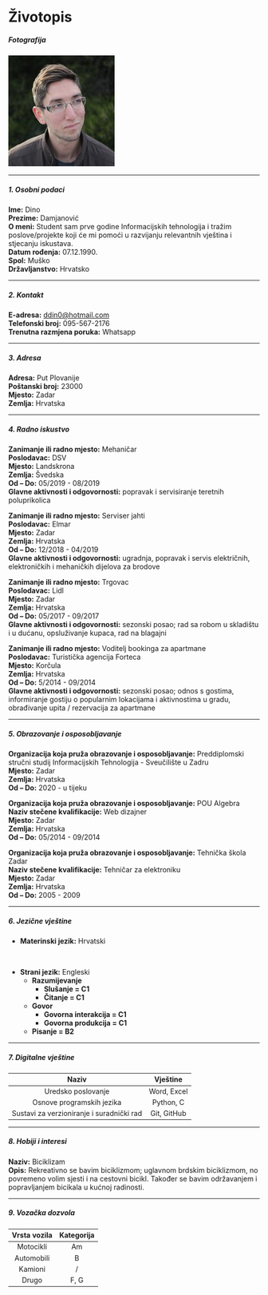 # Životopis
##### Fotografija
![Profilna fotografija](img/profile.jpg)

---
##### 1. Osobni podaci

**Ime:** Dino\
**Prezime:** Damjanović\
**O meni:** Student sam prve godine Informacijskih tehnologija i tražim poslove/projekte koji će mi pomoći u razvijanju relevantnih vještina i stjecanju iskustava.\
**Datum rođenja:** 07.12.1990.\
**Spol:** Muško\
**Državljanstvo:** Hrvatsko

---
##### 2. Kontakt

**E-adresa:** ddin0@hotmail.com\
**Telefonski broj:** 095-567-2176\
**Trenutna razmjena poruka:** Whatsapp

---
##### 3. Adresa

**Adresa:** Put Plovanije\
**Poštanski broj:** 23000\
**Mjesto:** Zadar\
**Zemlja:** Hrvatska

---
##### 4. Radno iskustvo

**Zanimanje ili radno mjesto:** Mehaničar\
**Poslodavac:** DSV\
**Mjesto:** Landskrona\
**Zemlja:** Švedska\
**Od – Do:** 05/2019 - 08/2019\
**Glavne aktivnosti i odgovornosti:** popravak i servisiranje teretnih poluprikolica
<br/>

**Zanimanje ili radno mjesto:** Serviser jahti\
**Poslodavac:** Elmar\
**Mjesto:** Zadar\
**Zemlja:** Hrvatska\
**Od – Do:** 12/2018 - 04/2019  \
**Glavne aktivnosti i odgovornosti:** ugradnja, popravak i servis električnih, elektroničkih i mehaničkih dijelova za brodove

**Zanimanje ili radno mjesto:** Trgovac\
**Poslodavac:** Lidl\
**Mjesto:** Zadar\
**Zemlja:** Hrvatska\
**Od – Do:** 05/2017 - 09/2017  \
**Glavne aktivnosti i odgovornosti:** sezonski posao; rad sa robom u skladištu i u dućanu, opsluživanje kupaca, rad na blagajni

**Zanimanje ili radno mjesto:** Voditelj bookinga za apartmane\
**Poslodavac:** Turistička agencija Forteca\
**Mjesto:** Korčula\
**Zemlja:** Hrvatska\
**Od – Do:** 5/2014 - 09/2014  \
**Glavne aktivnosti i odgovornosti:** sezonski posao; odnos s gostima, informiranje gostiju o popularnim lokacijama i aktivnostima u gradu, obrađivanje upita / rezervacija za apartmane

---
##### 5. Obrazovanje i osposobljavanje

**Organizacija koja pruža obrazovanje i osposobljavanje:** Preddiplomski stručni studij Informacijskih Tehnologija - Sveučilište u Zadru\
**Mjesto:** Zadar\
**Zemlja:** Hrvatska\
**Od – Do:** 2020 - u tijeku
<br/>

**Organizacija koja pruža obrazovanje i osposobljavanje:** POU Algebra\
**Naziv stečene kvalifikacije:** Web dizajner\
**Mjesto:** Zadar\
**Zemlja:** Hrvatska\
**Od – Do:** 05/2014 - 09/2014

**Organizacija koja pruža obrazovanje i osposobljavanje:** Tehnička škola Zadar\
**Naziv stečene kvalifikacije:** Tehničar za elektroniku\
**Mjesto:** Zadar\
**Zemlja:** Hrvatska\
**Od – Do:** 2005 - 2009

---
##### 6. Jezične vještine

* **Materinski jezik:** Hrvatski
<br/>

* **Strani jezik:** Engleski
    * **Razumijevanje**
        * **Slušanje = C1**
        * **Čitanje = C1**
    * **Govor**
        * **Govorna interakcija = C1**
        * **Govorna produkcija = C1**
    * **Pisanje = B2**
---
##### 7. Digitalne vještine

Naziv                                     |           Vještine        |
:----------------------------------------:| :-----------------------: |
Uredsko poslovanje                        |       Word, Excel         |
Osnove programskih jezika                 |       Python, C           |
Sustavi za verzioniranje i suradnički rad |       Git, GitHub         |

---
##### 8. Hobiji i interesi

**Naziv:** Biciklizam\
**Opis:** Rekreativno se bavim biciklizmom; uglavnom brdskim biciklizmom, no povremeno volim sjesti i na cestovni bicikl. Također se bavim održavanjem i popravljanjem bicikala u kućnoj radinosti.

---
##### 9. Vozačka dozvola

Vrsta vozila |  Kategorija |
:-----------:|:-----------:|
Motocikli    |     Am      |
Automobili   |	   B       |
Kamioni      |	   /       |
Drugo        |	   F, G    |